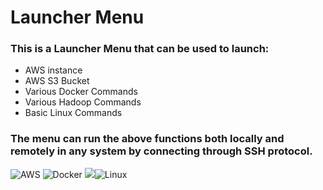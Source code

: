 # **Launcher Menu**

### **This is a Launcher Menu that can be used to launch:**
- AWS instance 
- AWS S3 Bucket
- Various Docker Commands
- Various Hadoop Commands
- Basic Linux Commands

### **The menu can run the above functions both locally and remotely in any system by connecting through SSH protocol.**

![AWS](https://img.shields.io/badge/AWS-%23FF9900.svg?style=for-the-badge&logo=amazon-aws&logoColor=white) ![Docker](https://img.shields.io/badge/docker-%230db7ed.svg?style=for-the-badge&logo=docker&logoColor=white) ![](https://www.google.com/url?sa=i&url=https%3A%2F%2Fmobile.twitter.com%2Fawssupport&psig=AOvVaw3qPD1TAig3FFM6XtXKio38&ust=1642253135677000&source=images&cd=vfe&ved=0CAsQjRxqFwoTCPiy6OqrsfUCFQAAAAAdAAAAABAJ)![Linux](https://img.shields.io/badge/Linux-FCC624?style=for-the-badge&logo=linux&logoColor=black)
